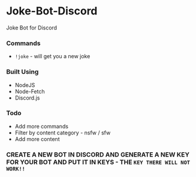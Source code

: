 # Joke-Bot-Discord
Joke Bot for Discord

### Commands
- `!joke` - will get you a new joke

### Built Using
- NodeJS
- Node-Fetch
- Discord.js

### Todo
- Add more commands
- Filter by content category - nsfw / sfw 
- Add more content 


### CREATE A NEW BOT IN DISCORD AND GENERATE A NEW KEY FOR YOUR BOT AND PUT IT IN KEYS - THE `KEY THERE WILL NOT WORK!!`
